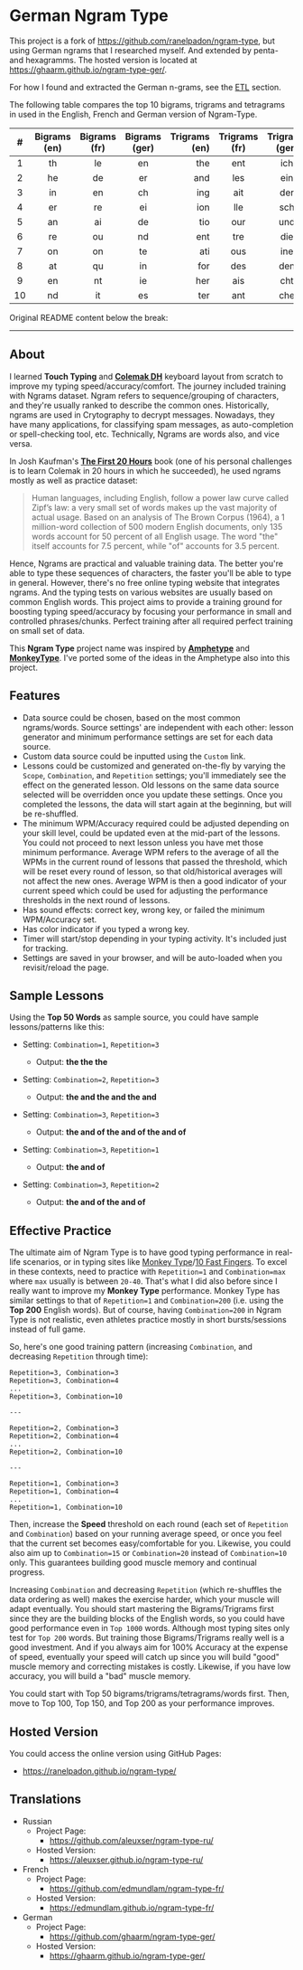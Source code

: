 # German Ngram Type

This project is a fork of https://github.com/ranelpadon/ngram-type, 
but using German ngrams that I researched myself. And extended by penta- and hexagramms. The hosted version 
is located at https://ghaarm.github.io/ngram-type-ger/.

For how I found and extracted the German n-grams, see the 
[ETL](https://github.com/ghaarm/ngram-type-ger/tree/master/etl) section.


The following table compares the top 10 bigrams, trigrams and tetragrams in used in 
the English, French and German version of Ngram-Type. 

|  # | Bigrams (en) | Bigrams (fr) |  Bigrams (ger) |Trigrams (en) | Trigrams (fr) | Trigrams (ger) | Tetragrams (en) | Tetragrams (fr) | Tetragrams (ger) |
|:--:|:------------:|:------------:|:--------------:|-------------:|:-------------:|:--------------:|:---------------:|:---------------:|:----------------:|
|  1 |      th      |      le      |       en       |     the      |      ent      |       ich       |      tion       |       dans      |       eine      |
|  2 |      he      |      de      |       er       |     and      |      les      |       ein       |      atio       |       ment      |       icht      |
|  3 |      in      |      en      |       ch       |     ing      |      ait      |       der       |      that       |       pour      |       chen      |
|  4 |      er      |      re      |       ei       |     ion      |      lle      |       sch       |      ther       |       omme      |       lich      |
|  5 |      an      |      ai      |       de       |     tio      |      our      |       und       |      with       |       étai      |       sich      |
|  6 |      re      |      ou      |       nd       |     ent      |      tre      |       die       |      ment       |       plus      |       nich      |
|  7 |      on      |      on      |       te       |     ati      |      ous      |       ine       |      ions       |       tout      |       sche      |
|  8 |      at      |      qu      |       in       |     for      |      des      |       den       |      this       |       vous      |       sein      |
|  9 |      en      |      nt      |       ie       |     her      |      ais      |       cht       |      here       |       tait      |       nder      |
| 10 |      nd      |      it      |       es       |     ter      |      ant      |       che       |      from       |       mais      |       chte      |

Original README content below the break:

---

## About

I learned **Touch Typing** and [**Colemak DH**](https://colemakmods.github.io/mod-dh/) keyboard layout from scratch to improve my typing speed/accuracy/comfort. The journey included training with Ngrams dataset. Ngram refers to sequence/grouping of characters, and they're usually ranked to describe the common ones. Historically, ngrams are used in Crytography to decrypt messages. Nowadays, they have many applications, for classifying spam messages, as auto-completion or spell-checking tool, etc. Technically, Ngrams are words also, and vice versa.

In Josh Kaufman's [**The First 20 Hours**](https://first20hours.com/) book (one of his personal challenges is to learn Colemak in 20 hours in which he succeeded), he used ngrams mostly as well as practice dataset:

> Human languages, including English, follow a power law curve called Zipf’s law: a very small set of words makes up the vast majority of actual usage. Based on an analysis of The Brown Corpus (1964), a 1 million-word collection of 500 modern English documents, only 135 words account for 50 percent of all English usage. The word "the" itself accounts for 7.5 percent, while "of" accounts for 3.5 percent.

Hence, Ngrams are practical and valuable training data. The better you're able to type these sequences of characters, the faster you'll be able to type in general. However, there's no free online typing website that integrates ngrams. And the typing tests on various websites are usually based on common English words. This project aims to provide a training ground for boosting typing speed/accuracy by focusing your performance in small and controlled phrases/chunks. Perfect training after all required perfect training on small set of data.

This **Ngram Type** project name was inspired by [**Amphetype**](https://github.com/webiest/amphetype) and [**MonkeyType**](https://monkeytype.com/). I've ported some of the ideas in the Amphetype also into this project.


## Features
* Data source could be chosen, based on the most common ngrams/words. Source settings' are independent with each other: lesson generator and minimum performance settings are set for each data source.
* Custom data source could be inputted using the `Custom` link.
* Lessons could be customized and generated on-the-fly by varying the `Scope`, `Combination`, and `Repetition` settings; you'll immediately see the effect on the generated lesson. Old lessons on the same data source selected will be overridden once you update these settings. Once you completed the lessons, the data will start again at the beginning, but will be re-shuffled.
* The minimum WPM/Accuracy required could be adjusted depending on your skill level, could be updated even at the mid-part of the lessons. You could not proceed to next lesson unless you have met those minimum performance. Average WPM refers to the average of all the WPMs in the current round of lessons that passed the threshold, which will be reset every round of lesson, so that old/historical averages will not affect the new ones. Average WPM is then a good indicator of your current speed which could be used for adjusting the performance thresholds in the next round of lessons.
* Has sound effects: correct key, wrong key, or failed the minimum WPM/Accuracy set.
* Has color indicator if you typed a wrong key.
* Timer will start/stop depending in your typing activity. It's included just for tracking.
* Settings are saved in your browser, and will be auto-loaded when you revisit/reload the page.


## Sample Lessons
Using the **Top 50 Words** as sample source, you could have sample lessons/patterns like this:
- Setting: `Combination=1`, `Repetition=3`
    - Output: **the the the**

- Setting: `Combination=2`, `Repetition=3`
    - Output: **the and the and the and**

- Setting: `Combination=3`, `Repetition=3`
    - Output: **the and of the and of the and of**

- Setting: `Combination=3`, `Repetition=1`
    - Output: **the and of**

- Setting: `Combination=3`, `Repetition=2`
    - Output: **the and of the and of**


## Effective Practice
The ultimate aim of Ngram Type is to have good typing performance in real-life scenarios, or in typing sites like [Monkey Type](https://monkeytype.com/)/[10 Fast Fingers](https://10fastfingers.com/). To excel in these contexts, need to practice with `Repetition=1` and `Combination=max` where `max` usually is between `20-40`. That's what I did also before since I really want to improve my **Monkey Type** performance. Monkey Type has similar settings to that of `Repetition=1` and `Combination=200` (i.e. using the **Top 200** English words). But of course, having `Combination=200` in Ngram Type is not realistic, even athletes practice mostly in short bursts/sessions instead of full game.

So, here's one good training pattern (increasing `Combination`, and decreasing `Repetition` through time):

```
Repetition=3, Combination=3
Repetition=3, Combination=4
...
Repetition=3, Combination=10

---

Repetition=2, Combination=3
Repetition=2, Combination=4
...
Repetition=2, Combination=10

---

Repetition=1, Combination=3
Repetition=1, Combination=4
...
Repetition=1, Combination=10
```

Then, increase the **Speed** threshold on each round (each set of `Repetition` and `Combination`) based on your running average speed, or once you feel that the current set becomes easy/comfortable for you. Likewise, you could also aim up to `Combination=15` or `Combination=20` instead of `Combination=10` only. This guarantees building good muscle memory and continual progress.

Increasing `Combination` and decreasing `Repetition` (which re-shuffles the data ordering as well) makes the exercise harder, which your muscle will adapt eventually. You should start mastering the Bigrams/Trigrams first since they are the building blocks of the English words, so you could have good performance even in `Top 1000` words. Although most typing sites only test for `Top 200` words. But training those Bigrams/Trigrams really well is a good investment. And if you always aim for 100% Accuracy at the expense of speed, eventually your speed will catch up since you will build "good" muscle memory and correcting mistakes is costly. Likewise, if you have low accuracy, you will build a "bad" muscle memory.

You could start with Top 50 bigrams/trigrams/tetragrams/words first. Then, move to Top 100, Top 150, and Top 200 as your performance improves.

## Hosted Version
You could access the online version using GitHub Pages:
- https://ranelpadon.github.io/ngram-type/

## Translations
- Russian
  - Project Page:
    - https://github.com/aleuxser/ngram-type-ru/
  - Hosted Version:
    - https://aleuxser.github.io/ngram-type-ru/
- French
  - Project Page:
    - https://github.com/edmundlam/ngram-type-fr/
  - Hosted Version:
    - https://edmundlam.github.io/ngram-type-fr/
- German
  - Project Page:
    - https://github.com/ghaarm/ngram-type-ger/
  - Hosted Version:
    - https://ghaarm.github.io/ngram-type-ger/

